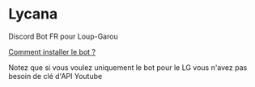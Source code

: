 # Lycana
Discord Bot FR pour Loup-Garou


<a href="https://github.com/dayxhep/discord-nodebot/blob/master/README.md">Comment installer le bot ?</a>


Notez que si vous voulez uniquement le bot pour le LG vous n'avez pas besoin de clé d'API Youtube
